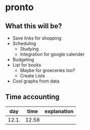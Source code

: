 # pronto

## What this will be?

* Save links for shopping
* Scheduling
  * Studying
  * Integration for google calender
* Budgeting
* List for books
  * Maybe for groeceries too?
  * Create Lists
* Cool graphs from data

## Time accounting

| day   | time  | explanation |
|-------|-------|-------------|
| 12.1. | 12.58 |             |
